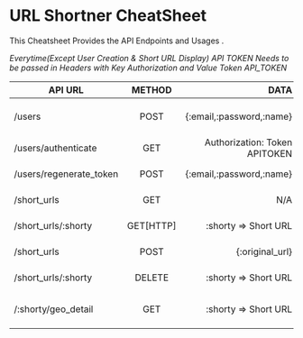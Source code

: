 # URL Shortner CheatSheet

This Cheatsheet Provides the API Endpoints and Usages .

_Everytime(Except User Creation & Short URL Display) API TOKEN Needs to be passed in Headers with Key Authorization and Value Token API_TOKEN_

| API URL              | METHOD        | DATA                  | Response |
| -------------        |:-------------:| -----:                | -----:   |
| /users               | POST          | {:email,:password,:name} | User Name with API TOKEN |
| /users/authenticate  | GET           | Authorization: Token APITOKEN           | Authorized  |
| /users/regenerate_token| POST      |   {:email,:password,:name}                | NEW APITOKEN|
| /short_urls| GET      |   N/A               | LIST OF SHORTURLS |
| /short_urls/:shorty| GET[HTTP]      |  :shorty => Short URL               | Displays the Original URL |
| /short_urls| POST      |   {:original_url}                | Short URL Details |
| /short_urls/:shorty | DELETE      |     :shorty => Short URL               | Deletion Status |
| /:shorty/geo_detail| GET      |  :shorty => Short URL                  | GEO Location Details |

